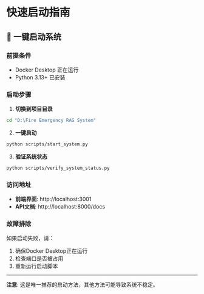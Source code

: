 # 快速启动指南

## 🚀 一键启动系统

### 前提条件
- Docker Desktop 正在运行
- Python 3.13+ 已安装

### 启动步骤

1. **切换到项目目录**
```bash
cd "D:\Fire Emergency RAG System"
```

2. **一键启动**
```bash
python scripts/start_system.py
```

3. **验证系统状态**
```bash
python scripts/verify_system_status.py
```

### 访问地址
- **前端界面**: http://localhost:3001
- **API文档**: http://localhost:8000/docs

### 故障排除
如果启动失败，请：
1. 确保Docker Desktop正在运行
2. 检查端口是否被占用
3. 重新运行启动脚本

---

**注意**: 这是唯一推荐的启动方法，其他方法可能导致系统不稳定。
